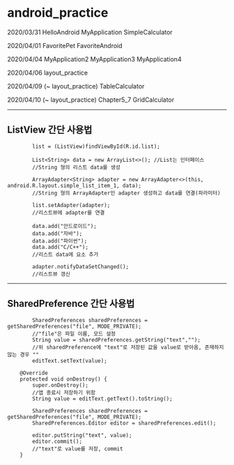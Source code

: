 # android_practice

2020/03/31 HelloAndroid MyApplication SimpleCalculator

2020/04/01 FavoritePet FavoriteAndroid

2020/04/04 MyApplication2 MyApplication3 MyApplication4

2020/04/06 layout_practice

2020/04/09 (~ layout_practice) TableCalculator

2020/04/10 (~ layout_practice) Chapter5_7 GridCalculator

-----------------------

## ListView 간단 사용법

```
        list = (ListView)findViewById(R.id.list); 

        List<String> data = new ArrayList<>(); //List는 인터페이스
        //String 형의 리스트 data를 생성
       
        ArrayAdapter<String> adapter = new ArrayAdapter<>(this, android.R.layout.simple_list_item_1, data);
        //String 형의 ArrayAdapter인 adapter 생성하고 data를 연결(파라미터)
        
        list.setAdapter(adapter);
        //리스트뷰에 adapter를 연결
        
        data.add("안드로이드");
        data.add("자바");
        data.add("파이썬");
        data.add("C/C++");
        //리스트 data에 요소 추가
        
        adapter.notifyDataSetChanged();
        //리스트뷰 갱신
```
----------------------

## SharedPreference 간단 사용법

```
        SharedPreferences sharedPreferences = getSharedPreferences("file", MODE_PRIVATE);
        //"file"은 파일 이름, 모드 설정
        String value = sharedPreferences.getString("text","");
        //위 sharedPreference에 "text"로 저장된 값을 value로 받아옴, 존재하지 않는 경우 ""
        editText.setText(value);
```

```
    @Override
    protected void onDestroy() {
        super.onDestroy();
        //앱 종료시 저장하기 위함
        String value = editText.getText().toString();
        
        SharedPreferences sharedPreferences = getSharedPreferences("file", MODE_PRIVATE);
        SharedPreferences.Editor editor = sharedPreferences.edit();
        
        editor.putString("text", value);
        editor.commit();
        //"text"로 value를 저장, commit
    }
```
